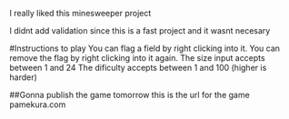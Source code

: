 I really liked this minesweeper project

I didnt add validation since this is a fast project and it wasnt necesary


#Instructions to play
You can flag a field by right clicking into it.
You can remove the flag by right clicking into it again.
The size input accepts between 1 and 24
The dificulty accepts between 1 and 100 (higher is harder)

##Gonna publish the game tomorrow
this is the url for the game pamekura.com